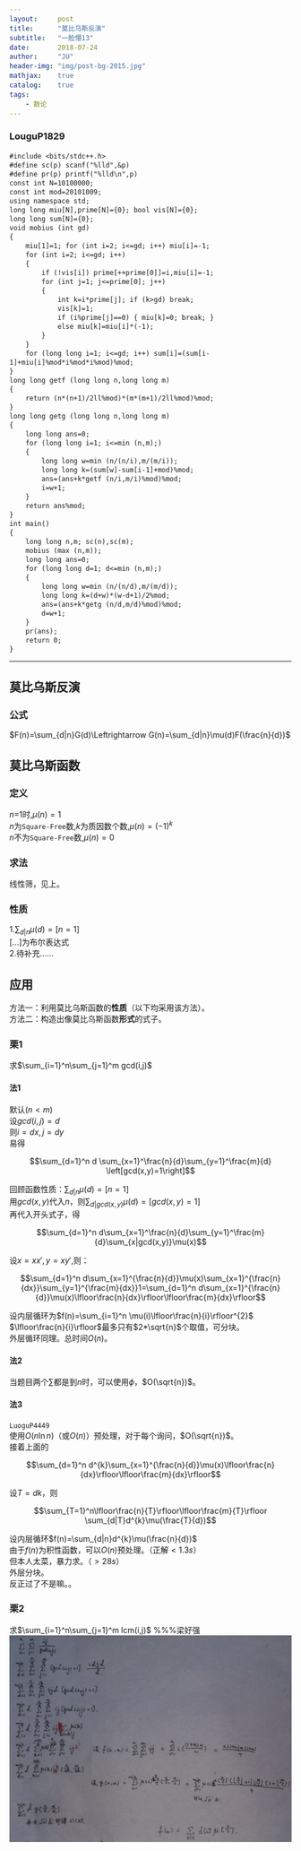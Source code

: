 ```yaml
---
layout:     post
title:      "莫比乌斯反演"
subtitle:   "一脸懵13"
date:       2018-07-24
author:     "JU"
header-img: "img/post-bg-2015.jpg"
mathjax:    true
catalog:    true
tags:
    - 数论
---
```


### LouguP1829

    #include <bits/stdc++.h>
    #define sc(p) scanf("%lld",&p)
    #define pr(p) printf("%lld\n",p)
    const int N=10100000;
    const int mod=20101009;
    using namespace std;
    long long miu[N],prime[N]={0}; bool vis[N]={0};
    long long sum[N]={0};
    void mobius (int gd)
    {
        miu[1]=1; for (int i=2; i<=gd; i++) miu[i]=-1;
        for (int i=2; i<=gd; i++)
        {
            if (!vis[i]) prime[++prime[0]]=i,miu[i]=-1;
            for (int j=1; j<=prime[0]; j++)
            {
                int k=i*prime[j]; if (k>gd) break;
                vis[k]=1;
                if (i%prime[j]==0) { miu[k]=0; break; }
                else miu[k]=miu[i]*(-1);
            }
        }
        for (long long i=1; i<=gd; i++) sum[i]=(sum[i-1]+miu[i]%mod*i%mod*i%mod)%mod;
    }
    long long getf (long long n,long long m)
    {
        return (n*(n+1)/2ll%mod)*(m*(m+1)/2ll%mod)%mod;
    }
    long long getg (long long n,long long m)
    {
        long long ans=0;
        for (long long i=1; i<=min (n,m);)
        {
            long long w=min (n/(n/i),m/(m/i));
            long long k=(sum[w]-sum[i-1]+mod)%mod;
            ans=(ans+k*getf (n/i,m/i)%mod)%mod;
            i=w+1;
        }
        return ans%mod;
    }
    int main()
    {
        long long n,m; sc(n),sc(m);
        mobius (max (n,m));
        long long ans=0;
        for (long long d=1; d<=min (n,m);)
        {
            long long w=min (n/(n/d),m/(m/d));
            long long k=(d+w)*(w-d+1)/2%mod;
            ans=(ans+k*getg (n/d,m/d)%mod)%mod;
            d=w+1;
        }
        pr(ans);
        return 0;
    }

---

## 莫比乌斯反演
### 公式
$F(n)=\sum_{d|n}G(d)\Leftrightarrow G(n)=\sum_{d|n}\mu(d)F(\frac{n}{d})$
## 莫比乌斯函数
### 定义
$n$=1时,$\mu(n)=1$  
$n$为`Square-Free`数,$k$为质因数个数,$\mu(n)=(-1)^{k}$  
$n$不为`Square-Free`数,$\mu(n)=0$
### 求法
线性筛，见上。
### 性质
1.$\sum_{d|n}\mu(d)=\left[n=1\right]$  
$\left[…\right]$为布尔表达式  
2.待补充……
## 应用
方法一：利用莫比乌斯函数的**性质**（以下均采用该方法）。  
方法二：构造出像莫比乌斯函数**形式**的式子。
### 栗1
求$\sum_{i=1}^n\sum_{j=1}^m gcd(i,j)$
#### 法1
默认$(n<m)$  
设$gcd(i,j)=d$  
则$i=dx,j=dy$  
易得

$$\sum_{d=1}^n d \sum_{x=1}^\frac{n}{d}\sum_{y=1}^\frac{m}{d} \left[gcd(x,y)=1\right]$$

回顾函数性质：$\sum_{d|n}\mu(d)=\left[n=1\right]$  
用$gcd(x,y)$代入$n$，则$\sum_{d|gcd(x,y)}\mu(d)=\left[ gcd(x,y)=1\right]$  
再代入开头式子，得

$$\sum_{d=1}^n d\sum_{x=1}^\frac{n}{d}\sum_{y=1}^\frac{m}{d}\sum_{x|gcd(x,y)}\mu(x)$$

设$x=xx',y=xy'$,则：

$$\sum_{d=1}^n d\sum_{x=1}^{\frac{n}{d}}\mu(x)\sum_{x=1}^{\frac{n}{dx}}\sum_{y=1}^{\frac{m}{dx}}1=\sum_{d=1}^n d\sum_{x=1}^{\frac{n}{d}}\mu(x)\lfloor\frac{n}{dx}\rfloor\lfloor\frac{m}{dx}\rfloor$$

设内层循环为$f(n)=\sum_{i=1}^n \mu(i)\lfloor\frac{n}{i}\rfloor^{2}$  
$\lfloor\frac{n}{i}\rfloor$最多只有$2*\sqrt{n}$个取值，可分块。  
外层循环同理。总时间$O(n)$。

#### 法2
当题目两个$\sum$都是到$n$时，可以使用$\phi$，$O(\sqrt{n})$。

#### 法3
`LuoguP4449`  
使用$O(n\ln{n})$（或$O(n)$）预处理，对于每个询问，$O(\sqrt{n})$。  
接着上面的

$$\sum_{d=1}^n d^{k}\sum_{x=1}^{\frac{n}{d}}\mu(x)\lfloor\frac{n}{dx}\rfloor\lfloor\frac{m}{dx}\rfloor$$

设$T=dk$，则  

$$\sum_{T=1}^n\lfloor\frac{n}{T}\rfloor\lfloor\frac{m}{T}\rfloor \sum_{d|T}d^{k}\mu(\frac{T}{d})$$

设内层循环$f(n)=\sum_{d|n}d^{k}\mu(\frac{n}{d})$  
由于$f(n)$为积性函数，可以$O(n)$预处理。（正解$<1.3s$）  
但本人太菜，暴力求。（$>28s$）  
外层分块。  
反正过了不是嘛。。

### 栗2
求$\sum_{i=1}^n\sum_{j=1}^m lcm(i,j)$
%%%梁好强
[ ![奋奋的解题过程](/img/解题.jpg) ](/img/解题.jpg)
